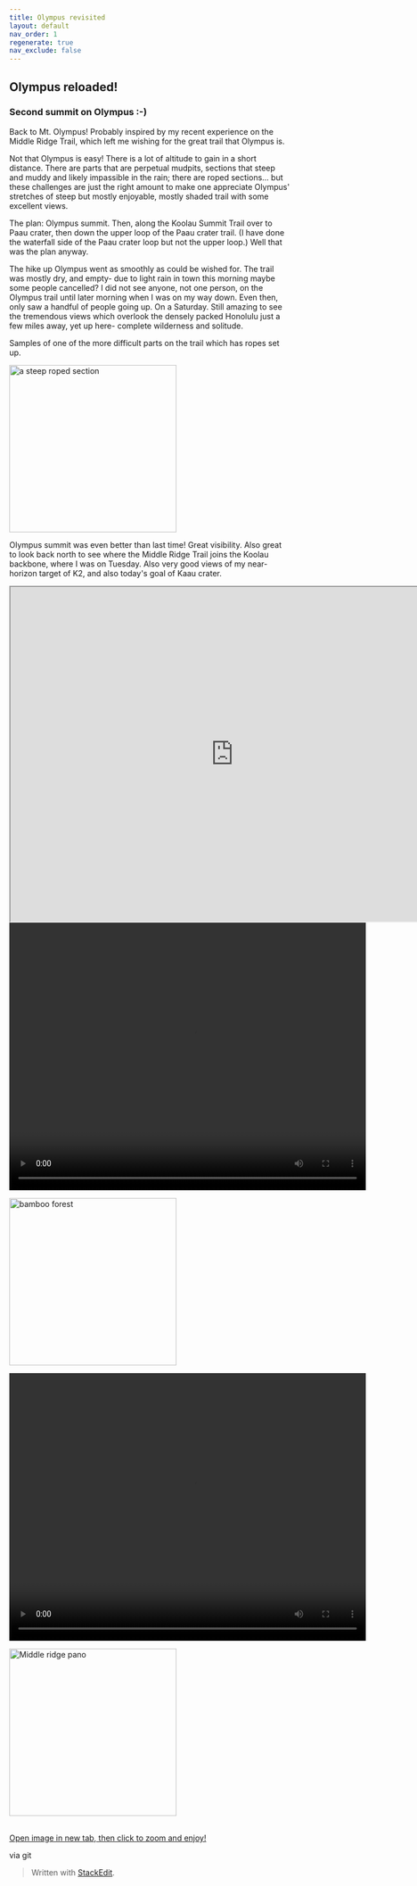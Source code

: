 ```yaml
---
title: Olympus revisited
layout: default
nav_order: 1
regenerate: true
nav_exclude: false
---
```


## Olympus reloaded!

### Second summit on Olympus :-)

Back to Mt. Olympus!  Probably inspired by my recent experience on the  Middle Ridge Trail, which left me wishing for the great trail that Olympus is.  

Not that Olympus is easy!  There is a lot of altitude to gain in a short distance.  There are parts that are perpetual mudpits, sections that steep and muddy and likely impassible in the rain; there are roped sections... but these challenges are just the right amount to make one appreciate Olympus' stretches of steep but mostly enjoyable, mostly shaded trail with some excellent views.  

The plan:  Olympus summit.  Then, along the Koolau Summit Trail over to Paau crater, then down the upper loop of the Paau crater trail.  (I have done the waterfall side of the Paau crater loop but not the upper loop.)  Well that was the plan anyway.

The hike up Olympus went as smoothly as could be wished for.  The trail was mostly dry, and empty- due to light rain in town this morning maybe some people cancelled?  I did not see anyone, not one person, on the Olympus trail until later morning when I was on my way down.  Even then, only saw a handful of people going up. On a Saturday.  Still amazing to see the tremendous views which overlook the densely packed Honolulu just a few miles away, yet up here- complete wilderness and solitude.  

Samples of one of the more difficult parts on the trail which has ropes set up.  

<p><img src="../oahuv1/images/olympushike2/ropes.JPG" height="300px" alt="a steep roped section"/></p>  

Olympus summit was even better than last time!  Great visibility.  Also great to look back north to see where the Middle Ridge Trail joins the Koolau backbone, where I was on Tuesday.  Also very good views of my near-horizon target of K2, and also today's goal of Kaau crater.  


  

<iframe src="https://www.google.com/maps/d/embed?mid=1xoSwPg6RbnYm52u0NjqyFuY4pY6_YoA&ehbc=2E312F" width="800" height="600"></iframe>






<video width="640" height="480" controls>
<source src="../oahuv1/images/olympushike2/panovideast.webm" type="video/webm">
  Your browser does not support the video tag.
</video>  



<p><img src="../oahuv1/images/middleridge/bambooforest.JPG" height="300px" alt="bamboo forest"/></p>  






<video width="640" height="480" controls>
<source src="../oahuv1/images/middleridge/touchingcloud.webm" type="video/webm">
  Your browser does not support the video tag.
</video>



<p><img src="../oahuv1/images/middleridge/middleridgepano.JPG" height="300px" alt="Middle ridge pano"/></p><br>
<a href="https://nswaswajim.github.io/oahuv1/images/middleridge/middleridgepano.JPG
" height="300px" alt="Middle ridge pano" target="_blank">Open  image in new tab, then click to zoom and enjoy!</a>

    





via git




> Written with [StackEdit](https://stackedit.io/).
<!--stackedit_data:
eyJoaXN0b3J5IjpbLTU0Nzg0OTIyMywtMTg3OTkzMTczNCwxOT
Y5MDA0ODQ1LDIxMjk1MzMwNjMsMTc3NTE5NjYxOV19
-->
